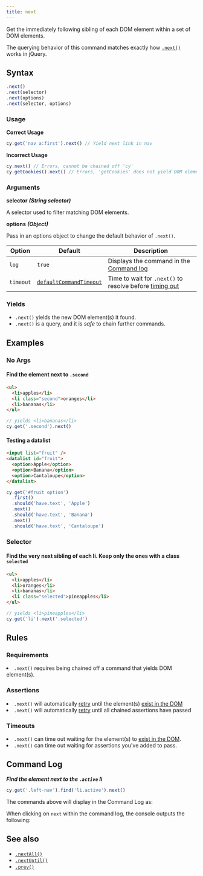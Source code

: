 ```yaml
---
title: next
---
```


Get the immediately following sibling of each DOM element within a set of DOM
elements.

<Alert type="info">

The querying behavior of this command matches exactly how
[`.next()`](http://api.jquery.com/next) works in jQuery.

</Alert>

## Syntax

```javascript
.next()
.next(selector)
.next(options)
.next(selector, options)
```

### Usage

**<Icon name="check-circle" color="green"></Icon> Correct Usage**

```javascript
cy.get('nav a:first').next() // Yield next link in nav
```

**<Icon name="exclamation-triangle" color="red"></Icon> Incorrect Usage**

```javascript
cy.next() // Errors, cannot be chained off 'cy'
cy.getCookies().next() // Errors, 'getCookies' does not yield DOM element
```

### Arguments

**<Icon name="angle-right"></Icon> selector** **_(String selector)_**

A selector used to filter matching DOM elements.

**<Icon name="angle-right"></Icon> options** **_(Object)_**

Pass in an options object to change the default behavior of `.next()`.

| Option    | Default                                                              | Description                                                                              |
| --------- | -------------------------------------------------------------------- | ---------------------------------------------------------------------------------------- |
| `log`     | `true`                                                               | Displays the command in the [Command log](/guides/core-concepts/cypress-app#Command-Log) |
| `timeout` | [`defaultCommandTimeout`](/guides/references/configuration#Timeouts) | Time to wait for `.next()` to resolve before [timing out](#Timeouts)                     |

### Yields [<Icon name="question-circle"/>](/guides/core-concepts/introduction-to-cypress#Subject-Management)

- `.next()` yields the new DOM element(s) it found.
- `.next()` is a query, and it is _safe_ to chain further commands.

## Examples

### No Args

#### Find the element next to `.second`

```html
<ul>
  <li>apples</li>
  <li class="second">oranges</li>
  <li>bananas</li>
</ul>
```

```javascript
// yields <li>bananas</li>
cy.get('.second').next()
```

#### Testing a datalist

```html
<input list="fruit" />
<datalist id="fruit">
  <option>Apple</option>
  <option>Banana</option>
  <option>Cantaloupe</option>
</datalist>
```

```javascript
cy.get('#fruit option')
  .first()
  .should('have.text', 'Apple')
  .next()
  .should('have.text', 'Banana')
  .next()
  .should('have.text', 'Cantaloupe')
```

### Selector

#### Find the very next sibling of each li. Keep only the ones with a class `selected`

```html
<ul>
  <li>apples</li>
  <li>oranges</li>
  <li>bananas</li>
  <li class="selected">pineapples</li>
</ul>
```

```javascript
// yields <li>pineapples</li>
cy.get('li').next('.selected')
```

## Rules

### Requirements [<Icon name="question-circle"/>](/guides/core-concepts/introduction-to-cypress#Chains-of-Commands)

<List><li>`.next()` requires being chained off a command that yields DOM
element(s).</li></List>

### Assertions [<Icon name="question-circle"/>](/guides/core-concepts/introduction-to-cypress#Assertions)

<List><li>`.next()` will automatically
[retry](/guides/core-concepts/retry-ability) until the element(s)
[exist in the DOM](/guides/core-concepts/introduction-to-cypress#Default-Assertions)</li><li>`.next()`
will automatically [retry](/guides/core-concepts/retry-ability) until all
chained assertions have passed</li></List>

### Timeouts [<Icon name="question-circle"/>](/guides/core-concepts/introduction-to-cypress#Timeouts)

<List><li>`.next()` can time out waiting for the element(s) to
[exist in the DOM](/guides/core-concepts/introduction-to-cypress#Default-Assertions).</li><li>`.next()`
can time out waiting for assertions you've added to pass.</li></List>

## Command Log

**_Find the element next to the `.active` li_**

```javascript
cy.get('.left-nav').find('li.active').next()
```

The commands above will display in the Command Log as:

<DocsImage src="/img/api/next/find-next-element-when-testing-dom.png" alt="Command Log next" ></DocsImage>

When clicking on `next` within the command log, the console outputs the
following:

<DocsImage src="/img/api/next/elements-next-command-applied-to.png" alt="Console Log next" ></DocsImage>

## See also

- [`.nextAll()`](/api/commands/nextall)
- [`.nextUntil()`](/api/commands/nextuntil)
- [`.prev()`](/api/commands/prev)
